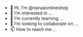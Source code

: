- 👋 Hi, I’m @nanaaonlineshop
- 👀 I’m interested in ...
- 🌱 I’m currently learning ...
- 💞️ I’m looking to collaborate on ...
- 📫 How to reach me ...

<!---
nanaaonlineshop/nanaaonlineshop is a ✨ special ✨ repository because its `README.md` (this file) appears on your GitHub profile.
You can click the Preview link to take a look at your changes.
--->
